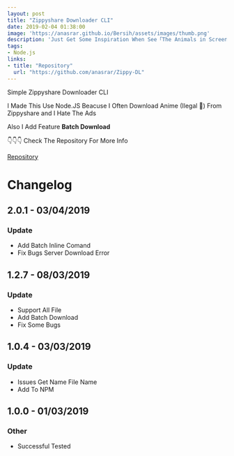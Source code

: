 ```yaml
---
layout: post
title: "Zippyshare Downloader CLI"
date: 2019-02-04 01:38:00
image: 'https://anasrar.github.io/Bersih/assets/images/thumb.png'
description: 'Just Get Some Inspiration When See「The Animals in Screen II」ティザー映像/Fear, and Loathing in Las Vegas Interlude Song'
tags:
- Node.js
links:
- title: "Repository"
  url: "https://github.com/anasrar/Zippy-DL"
---
```


Simple Zippyshare Downloader CLI

I Made This Use Node.JS Beacuse I Often Download Anime (Ilegal 🤔) From Zippyshare and I Hate The Ads

Also I Add Feature **Batch Download**

👇👇👇 Check The Repository For More Info

<a class="btn btn-sm btn-primary" href="https://github.com/anasrar/Zippy-DL">Repository</a>

# Changelog
## 2.0.1 - 03/04/2019
### Update
- Add Batch Inline Comand
- Fix Bugs Server Download Error

## 1.2.7 - 08/03/2019
### Update
- Support All File
- Add Batch Download
- Fix Some Bugs

## 1.0.4 - 03/03/2019
### Update
- Issues Get Name File Name
- Add To NPM

## 1.0.0 - 01/03/2019
### Other
- Successful Tested